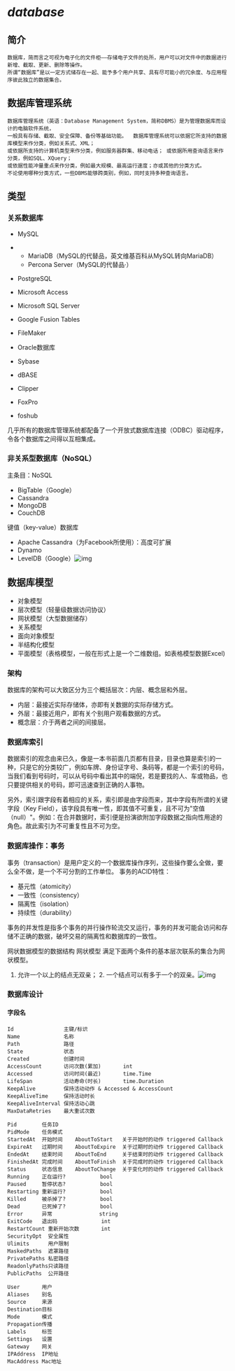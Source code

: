 # *database*

## 简介
    数据库，简而言之可视为电子化的文件柜——存储电子文件的处所，用户可以对文件中的数据进行新增、截取、更新、删除等操作。
    所谓“数据库”是以一定方式储存在一起、能予多个用户共享、具有尽可能小的冗余度、与应用程序彼此独立的数据集合。

## 数据库管理系统
    数据库管理系统（英语：Database Management System，简称DBMS）是为管理数据库而设计的电脑软件系统，
    一般具有存储、截取、安全保障、备份等基础功能。  数据库管理系统可以依据它所支持的数据库模型来作分类，例如关系式、XML；
    或依据所支持的计算机类型来作分类，例如服务器群集、移动电话； 或依据所用查询语言来作分类，例如SQL、XQuery；
    或依据性能冲量重点来作分类，例如最大规模、最高运行速度；亦或其他的分类方式。
    不论使用哪种分类方式，一些DBMS能够跨类别，例如，同时支持多种查询语言。

## 类型

### 关系数据库

- MySQL

- - MariaDB（MySQL的代替品，英文维基百科从MySQL转向MariaDB）
  - Percona Server（MySQL的代替品·）

- PostgreSQL

- Microsoft Access

- Microsoft SQL Server

- Google Fusion Tables

- FileMaker

- Oracle数据库

- Sybase

- dBASE

- Clipper

- FoxPro

- foshub

几乎所有的数据库管理系统都配备了一个开放式数据库连接（ODBC）驱动程序，令各个数据库之间得以互相集成。

### 非关系型数据库（NoSQL）

主条目：NoSQL

- BigTable（Google）
- Cassandra
- MongoDB
- CouchDB

键值（key-value）数据库

- Apache Cassandra（为Facebook所使用）：高度可扩展
- Dynamo
- LevelDB（Google）![img](http://baike.bdimg.com/img/baike/editor/reference.gif)

## 数据库模型

- 对象模型
- 层次模型（轻量级数据访问协议）
- 网状模型（大型数据储存）
- 关系模型
- 面向对象模型
- 半结构化模型
- 平面模型（表格模型，一般在形式上是一个二维数组。如表格模型数据Excel)

### 架构

数据库的架构可以大致区分为三个概括层次：内层、概念层和外层。

- 内层：最接近实际存储体，亦即有关数据的实际存储方式。
- 外层：最接近用户，即有关个别用户观看数据的方式。
- 概念层：介于两者之间的间接层。

### 数据库索引

数据索引的观念由来已久，像是一本书前面几页都有目录，目录也算是索引的一种，只是它的分类较广，例如车牌、身份证字号、条码等，都是一个索引的号码，当我们看到号码时，可以从号码中看出其中的端倪，若是要找的人、车或物品，也只要提供相关的号码，即可迅速查到正确的人事物。

另外，索引跟字段有着相应的关系，索引即是由字段而来，其中字段有所谓的关键字段（Key Field），该字段具有唯一性，即其值不可重复，且不可为"空值（null）"。例如：在合并数据时，索引便是扮演欲附加字段数据之指向性用途的角色。故此索引为不可重复性且不可为空。

### 数据库操作：事务

事务（transaction）是用户定义的一个数据库操作序列，这些操作要么全做，要么全不做，是一个不可分割的工作单位。 事务的ACID特性：

- 基元性（atomicity）
- 一致性（consistency）
- 隔离性（isolation）
- 持续性（durability）

事务的并发性是指多个事务的并行操作轮流交叉运行，事务的并发可能会访问和存储不正确的数据，破坏交易的隔离性和数据库的一致性。

网状数据模型的数据结构 网状模型 满足下面两个条件的基本层次联系的集合为网状模型。 

1. 允许一个以上的结点无双亲； 2. 一个结点可以有多于一个的双亲。![img](http://baike.bdimg.com/img/baike/editor/reference.gif)

### 数据库设计

#### 字段名

    Id                主键/标识
    Name              名称
    Path              路径
    State             状态
    Created           创建时间
    AccessCount       访问次数(累加)       int
    Accessed          访问时间(最近)       time.Time
    LifeSpan          活动寿命(时长)       time.Duration
    KeepAlive         保持活动动作 & Accessed & AccessCount
    KeepAliveTime     保持活动时长
    KeepAliveInterval 保持活动心跳
    MaxDataRetries    最大重试次数
    
    Pid        任务ID
    PidMode    任务模式
    StartedAt  开始时间    AboutToStart   关于开始时的动作 triggered Callback
    ExpireAt   过期时间    AboutToExpire  关于过期时的动作 triggered Callback
    EndedAt    结束时间    AboutToEnd     关于结束时的动作 triggered Callback
    FinishedAt 完成时间    AboutToFinish  关于完成时的动作 triggered Callback
    Status     状态信息    AboutToChange  关于变化时的动作 triggered Callback
    Running    正在运行?           bool
    Paused     暂停状态?           bool
    Restarting 重新运行?           bool
    Killed     被杀掉了?           bool
    Dead       已死掉了?           bool
    Error      异常               string
    ExitCode   退出码              int
    RestartCount 重新开始次数       int
    SecurityOpt  安全属性
    Ulimits      用户限制
    MaskedPaths  遮罩路径
    PrivatePaths 私密路径
    ReadonlyPaths只读路径
    PublicPaths  公开路径
    
    User       用户
    Aliases    别名
    Source     来源
    Destination目标
    Mode       模式
    Propagation传播
    Labels     标签
    Settings   设置
    Gateway    网关
    IPAddress  IP地址
    MacAddress Mac地址
    
    
    
    
    
    
